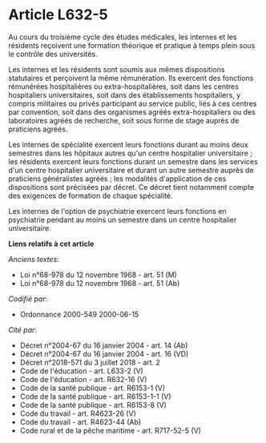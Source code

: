 # Article L632-5

Au cours du troisième cycle des études médicales, les internes et les résidents reçoivent une formation théorique et pratique
à temps plein sous le contrôle des universités.

Les internes et les résidents sont soumis aux mêmes dispositions statutaires et perçoivent la même rémunération. Ils exercent
des fonctions rémunérées hospitalières ou extra-hospitalières, soit dans les centres hospitaliers universitaires, soit dans
des établissements hospitaliers, y compris militaires ou privés participant au service public, liés à ces centres par
convention, soit dans des organismes agréés extra-hospitaliers ou des laboratoires agréés de recherche, soit sous forme de
stage auprès de praticiens agréés.

Les internes de spécialité exercent leurs fonctions durant au moins deux semestres dans les hôpitaux autres qu'un centre
hospitalier universitaire ; les résidents exercent leurs fonctions durant un semestre dans les services d'un centre
hospitalier universitaire et durant un autre semestre auprès de praticiens généralistes agréés ; les modalités d'application
de ces dispositions sont précisées par décret. Ce décret tient notamment compte des exigences de formation de chaque
spécialité.

Les internes de l'option de psychiatrie exercent leurs fonctions en psychiatrie pendant au moins un semestre dans un centre
hospitalier universitaire.

**Liens relatifs à cet article**

_Anciens textes_:

  - Loi n°68-978 du 12 novembre 1968 - art. 51 (M)
  - Loi n°68-978 du 12 novembre 1968 - art. 51 (Ab)

_Codifié par_:

  - Ordonnance 2000-549 2000-06-15

_Cité par_:

  - Décret n°2004-67 du 16 janvier 2004 - art. 14 (Ab)
  - Décret n°2004-67 du 16 janvier 2004 - art. 16 (VD)
  - Décret n°2018-571 du 3 juillet 2018 - art. 2
  - Code de l'éducation - art. L633-2 (V)
  - Code de l'éducation - art. R632-16 (V)
  - Code de la santé publique - art. R6153-1 (V)
  - Code de la santé publique - art. R6153-1-1 (V)
  - Code de la santé publique - art. R6153-8 (V)
  - Code du travail - art. R4623-26 (V)
  - Code du travail - art. R4623-44 (Ab)
  - Code rural et de la pêche maritime - art. R717-52-5 (V)
